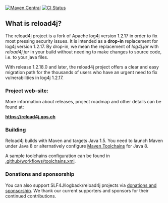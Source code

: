 
[![Maven Central](https://maven-badges.herokuapp.com/maven-central/ch.qos.reload4j/reload4j/badge.svg)](https://maven-badges.herokuapp.com/maven-central/ch.qos.reload4j/reload4j)
[![CI Status](https://github.com/qos-ch/reload4j/workflows/CI/badge.svg?branch=branch_1.2.18)](https://github.com/qos-ch/reload4j/actions?query=branch%3Abranch_1.2.18)

## What is reload4j?

The reload4j project is a fork of Apache log4j version 1.2.17 in order 
to fix most pressing security issues. It is intended as a 
__drop-in__ replacement for log4j version 1.2.17. By drop-in, we mean 
the replacement of  _log4j.jar_ with _reload4j.jar_ in your build without 
needing to make changes to source code, i.e. to your java files.

With release 1.2.18.0 and later, the reload4j project offers a clear and
easy migration path for the thousands of users who have an 
urgent need to fix vulnerabilities in log4j 1.2.17.

### Project web-site:  

More information about releases, project roadmap and other details can be found at:

**https://reload4j.qos.ch**

### Building

<!-- building is closely related to source code so should be left here -->
<!-- any changes here should be reflected in the reload4j website as well -->

Reload4j builds with Maven and targets Java 1.5. You need to launch Maven under Java 8 or alternatively configure [Maven Toolchains](https://maven.apache.org/guides/mini/guide-using-toolchains.html) for Java 8.

A sample toolchains configuration can be found in [.github/workflows/toolchains.xml](.github/workflows/toolchains.xml).

### Donations and sponsorship

You can also support SLF4J/logback/reload4j projects 
via [donations and sponsorship](https://github.com/sponsors/qos-ch?o=esb). 
We thank our current supporters and sponsors for their continued contributions.
